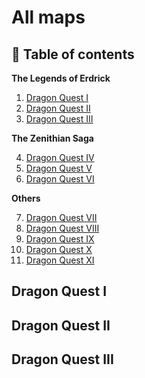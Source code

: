 # All maps

## 📖 Table of contents

**The Legends of Erdrick**

1. [Dragon Quest I](#dragon-quest-i)
2. [Dragon Quest II](#dragon-quest-ii)
3. [Dragon Quest III](#dragon-quest-iii)

**The Zenithian Saga**

4. [Dragon Quest IV](#dragon-quest-iv)
5. [Dragon Quest V](#dragon-quest-v)
6. [Dragon Quest VI](#dragon-quest-vi)

**Others**

7. [Dragon Quest VII](Dragon%20Quest%207/README.md)
8. [Dragon Quest VIII](Dragon%20Quest%208/README.md)
9. [Dragon Quest IX](Dragon%20Quest%209/README.md)
10. [Dragon Quest X](Dragon%20Quest%2010/README.md)
11. [Dragon Quest XI](Dragon%20Quest%2011/README.md)

## Dragon Quest I
## Dragon Quest II
## Dragon Quest III
